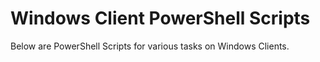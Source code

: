 # Windows Client PowerShell Scripts
Below are PowerShell Scripts for various tasks on Windows Clients.
